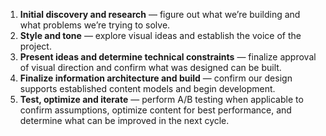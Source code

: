 1. **Initial discovery and research** — figure out what we’re building and what problems we’re trying to solve.
2. **Style and tone** — explore visual ideas and establish the voice of the project.
3. **Present ideas and determine technical constraints** — finalize approval of visual direction and confirm what was designed can be built.
4. **Finalize information architecture and build** — confirm our design supports established content models and begin development. 
5. **Test, optimize and iterate** — perform A/B testing when applicable to confirm assumptions, optimize content for best performance, and determine what can be improved in the next cycle.